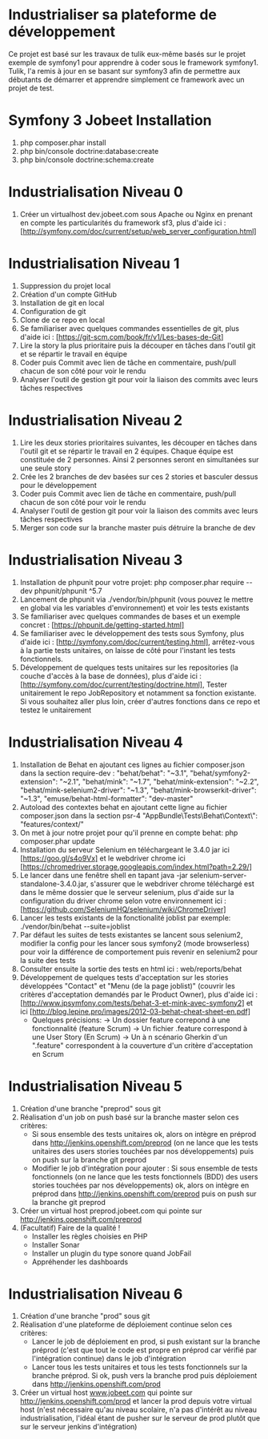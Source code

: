 Industrialiser sa plateforme de développement
===

Ce projet est basé sur les travaux de tulik eux-même basés sur le projet exemple de symfony1 pour apprendre à coder sous le framework symfony1. Tulik, l'a remis à jour en se basant sur symfony3 afin de permettre aux débutants de démarrer et apprendre simplement ce framework avec un projet de test.

Symfony 3 Jobeet Installation
===

1. php composer.phar install
2. php bin/console doctrine:database:create
3. php bin/console doctrine:schema:create

Industrialisation Niveau 0
===

1. Créer un virtualhost dev.jobeet.com sous Apache ou Nginx en prenant en compte les particularités du framework sf3, plus d'aide ici : [http://symfony.com/doc/current/setup/web_server_configuration.html]

Industrialisation Niveau 1
===

1. Suppression du projet local
2. Création d'un compte GitHub
3. Installation de git en local
4. Configuration de git
5. Clone de ce repo en local
6. Se familiariser avec quelques commandes essentielles de git, plus d'aide ici : [https://git-scm.com/book/fr/v1/Les-bases-de-Git]
7. Lire la story la plus prioritaire puis la découper en tâches dans l'outil git et se répartir le travail en équipe
8. Coder puis Commit avec lien de tâche en commentaire, push/pull chacun de son côté pour voir le rendu
9. Analyser l'outil de gestion git pour voir la liaison des commits avec leurs tâches respectives

Industrialisation Niveau 2
===

1. Lire les deux stories prioritaires suivantes, les découper en tâches dans l'outil git et se répartir le travail en 2 équipes. Chaque équipe est constituée de 2 personnes. Ainsi 2 personnes seront en simultanées sur une seule story
2. Crée les 2 branches de dev basées sur ces 2 stories et basculer dessus pour le développement
3. Coder puis Commit avec lien de tâche en commentaire, push/pull chacun de son côté pour voir le rendu
4. Analyser l'outil de gestion git pour voir la liaison des commits avec leurs tâches respectives
5. Merger son code sur la branche master puis détruire la branche de dev

Industrialisation Niveau 3
===

1. Installation de phpunit pour votre projet: php composer.phar require --dev phpunit/phpunit ^5.7
2. Lancement de phpunit via ./vendor/bin/phpunit (vous pouvez le mettre en global via les variables d'environnement) et voir les tests existants
3. Se familiariser avec quelques commandes de bases et un exemple concret : [https://phpunit.de/getting-started.html]
4. Se familiariser avec le développement des tests sous Symfony, plus d'aide ici : [http://symfony.com/doc/current/testing.html], arrêtez-vous à la partie tests unitaires, on laisse de côté pour l'instant les tests fonctionnels.
5. Développement de quelques tests unitaires sur les repositories (la couche d'accès à la base de données), plus d'aide ici : [http://symfony.com/doc/current/testing/doctrine.html], Tester unitairement le repo JobRepository et notamment sa fonction existante. Si vous souhaitez aller plus loin, créer d'autres fonctions dans ce repo et testez le unitairement

Industrialisation Niveau 4
===

1. Installation de Behat en ajoutant ces lignes au fichier composer.json dans la section require-dev :
	"behat/behat": "~3.1",
    "behat/symfony2-extension": "~2.1",
    "behat/mink": "~1.7",
    "behat/mink-extension": "~2.2",
    "behat/mink-selenium2-driver": "~1.3",
    "behat/mink-browserkit-driver": "~1.3",
    "emuse/behat-html-formatter": "dev-master"
2. Autoload des contextes behat en ajoutant cette ligne au fichier composer.json dans la section psr-4
    "AppBundle\\Tests\\Behat\\Context\\": "features/context/"
3. On met à jour notre projet pour qu'il prenne en compte behat: php composer.phar update
4. Installation du serveur Selenium en téléchargeant le 3.4.0 jar ici [https://goo.gl/s4o9Vx] et le webdriver chrome ici [https://chromedriver.storage.googleapis.com/index.html?path=2.29/]
5. Le lancer dans une fenêtre shell en tapant java -jar selenium-server-standalone-3.4.0.jar, s'assurer que le webdriver chrome téléchargé est dans le même dossier que le serveur selenium, plus d'aide sur la configuration du driver chrome selon votre environnement ici : [https://github.com/SeleniumHQ/selenium/wiki/ChromeDriver]
6. Lancer les tests existants de la fonctionalité joblist par exemple: ./vendor/bin/behat --suite=joblist
7. Par défaut les suites de tests existantes se lancent sous selenium2, modifier la config pour les lancer sous symfony2 (mode browserless) pour voir la différence de comportement puis revenir en selenium2 pour la suite des tests
8. Consulter ensuite la sortie des tests en html ici : web/reports/behat
9. Développement de quelques tests d'acceptation sur les stories développées "Contact" et "Menu (de la page joblist)" (couvrir les critères d'acceptation demandés par le Product Owner), plus d'aide ici : [http://www.jpsymfony.com/tests/behat-3-et-mink-avec-symfony2] et ici [http://blog.lepine.pro/images/2012-03-behat-cheat-sheet-en.pdf]
	- Quelques précisions:
		-> Un dossier feature correpond à une fonctionnalité (feature Scrum)
		-> Un fichier .feature correspond à une User Story (En Scrum)
		-> Un à n scénario Gherkin d'un ".feature" correspondent à la couverture d'un critère d'acceptation en Scrum

Industrialisation Niveau 5
===

1. Création d'une branche "preprod" sous git
2. Réalisation d'un job on push basé sur la branche master selon ces critères:
	- Si sous ensemble des tests unitaires ok, alors on intègre en préprod dans http://jenkins.openshift.com/preprod (on ne lance que les tests unitaires des users stories touchées par nos développements) puis on push sur la branche git preprod
	- Modifier le job d'intégration pour ajouter : Si sous ensemble de tests fonctionnels (on ne lance que les tests fonctionnels (BDD) des users stories touchées par nos développements) ok, alors on intègre en préprod dans http://jenkins.openshift.com/preprod puis on push sur la branche git preprod
3. Créer un virtual host preprod.jobeet.com qui pointe sur http://jenkins.openshift.com/preprod
4. (Facultatif) Faire de la qualité !
	- Installer les règles choisies en PHP
	- Installer Sonar
	- Installer un plugin du type sonore quand JobFail
	- Appréhender les dashboards

Industrialisation Niveau 6
===

1. Création d'une branche "prod" sous git
2. Réalisation d'une plateforme de déploiement continue selon ces critères:
	- Lancer le job de déploiement en prod, si push existant sur la branche préprod (c'est que tout le code est propre en préprod car vérifié par l'intégration continue) dans le job d'intégration
	- Lancer tous les tests unitaires et tous les tests fonctionnels sur la branche préprod. Si ok, push vers la branche prod puis déploiement dans http://jenkins.openshift.com/prod
3. Créer un virtual host www.jobeet.com qui pointe sur http://jenkins.openshift.com/prod et lancer la prod depuis votre virtual host (n'est nécessaire qu'au niveau scolaire, n'a pas d'intérêt au niveau industrialisation, l'idéal étant de pusher sur le serveur de prod plutôt que sur le serveur jenkins d'intégration)








